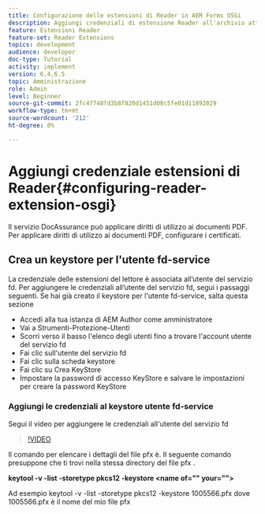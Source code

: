 ```yaml
---
title: Configurazione delle estensioni di Reader in AEM Forms OSGi
description: Aggiungi credenziali di estensione Reader all'archivio attendibilità in AEM Forms OSGi
feature: Estensioni Reader
feature-set: Reader Extensions
topics: development
audience: developer
doc-type: Tutorial
activity: implement
version: 6.4,6.5
topic: Amministrazione
role: Admin
level: Beginner
source-git-commit: 2fc4f748fd3b8f820d1451d08c5fe01d11892029
workflow-type: tm+mt
source-wordcount: '212'
ht-degree: 0%

---
```



# Aggiungi credenziale estensioni di Reader{#configuring-reader-extension-osgi}

Il servizio DocAssurance può applicare diritti di utilizzo ai documenti PDF. Per applicare diritti di utilizzo ai documenti PDF, configurare i certificati.

## Crea un keystore per l&#39;utente fd-service

La credenziale delle estensioni del lettore è associata all’utente del servizio fd. Per aggiungere le credenziali all’utente del servizio fd, segui i passaggi seguenti. Se hai già creato il keystore per l&#39;utente fd-service, salta questa sezione

* Accedi alla tua istanza di AEM Author come amministratore
* Vai a Strumenti-Protezione-Utenti
* Scorri verso il basso l&#39;elenco degli utenti fino a trovare l&#39;account utente del servizio fd
* Fai clic sull&#39;utente del servizio fd
* Fai clic sulla scheda keystore
* Fai clic su Crea KeyStore
* Impostare la password di accesso KeyStore e salvare le impostazioni per creare la password KeyStore

### Aggiungi le credenziali al keystore utente fd-service

Segui il video per aggiungere le credenziali all&#39;utente del servizio fd

>[!VIDEO](https://video.tv.adobe.com/v/335849?quality=9&learn=on)


Il comando per elencare i dettagli del file pfx è. Il seguente comando presuppone che ti trovi nella stessa directory del file pfx .

**keytool -v -list -storetype pkcs12 -keystore  &lt;name of=&quot;&quot; your=&quot;&quot;>**

Ad esempio keytool -v -list -storetype pkcs12 -keystore 1005566.pfx dove 1005566.pfx è il nome del mio file pfx













